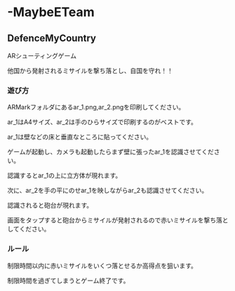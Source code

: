 # -MaybeETeam

## DefenceMyCountry

ARシューティングゲーム

他国から発射されるミサイルを撃ち落とし、自国を守れ！！

### 遊び方
ARMarkフォルダにあるar_1.png,ar_2.pngを印刷してください。

ar_1はA4サイズ、ar_2は手のひらサイズで印刷するのがベストです。

ar_1は壁などの床と垂直なところに貼ってください。

ゲームが起動し、カメラも起動したらまず壁に張ったar_1を認識させてください。

認識するとar_1の上に立方体が現れます。

次に、ar_2を手の平にのせar_1を映しながらar_2も認識させてください。

認識されると砲台が現れます。

画面をタップすると砲台からミサイルが発射されるので赤いミサイルを撃ち落としてください。

### ルール
制限時間以内に赤いミサイルをいくつ落とせるか高得点を狙います。

制限時間を過ぎてしまうとゲーム終了です。
